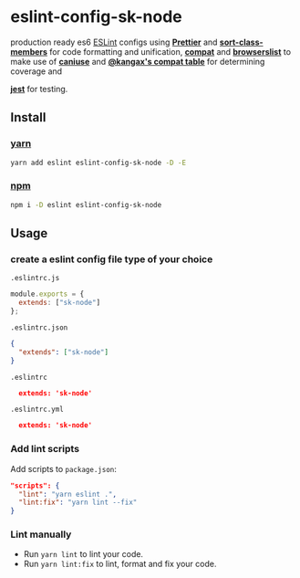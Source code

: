 # eslint-config-sk-node

production ready es6 [ESLint](http://eslint.org) configs using  [**Prettier**](https://github.com/prettier/prettier) and [**sort-class-members**](https://github.com/bryanrsmith/eslint-plugin-sort-class-members) for code formatting and unification, [**compat**](https://www.npmjs.com/package/eslint-plugin-compat) and [**browserslist**](https://github.com/browserslist/browserslist) to make use of [**caniuse**](http://caniuse.com/) and [**@kangax's compat table**](http://kangax.github.io/compat-table/es6/) for determining coverage and 

[**jest**](https://www.npmjs.com/package/eslint-plugin-jest) for testing.


## Install

### [yarn](https://yarnpkg.com)

```sh
yarn add eslint eslint-config-sk-node -D -E
```

### [npm](https://npmjs.com)
```sh
npm i -D eslint eslint-config-sk-node
```

## Usage

### create a eslint config file type of your choice

`.eslintrc.js`

```js
module.exports = {
  extends: ["sk-node"]
};
```

`.eslintrc.json`

```json
{
  "extends": ["sk-node"]
}
```

`.eslintrc`

```json
  extends: 'sk-node'
```

`.eslintrc.yml`

```json
  extends: 'sk-node'
```

### Add lint scripts

Add scripts to `package.json`:

```json
"scripts": {
  "lint": "yarn eslint .",
  "lint:fix": "yarn lint --fix"
}
```

### Lint manually

* Run `yarn lint` to lint your code.
* Run `yarn lint:fix` to lint, format and fix your code.
